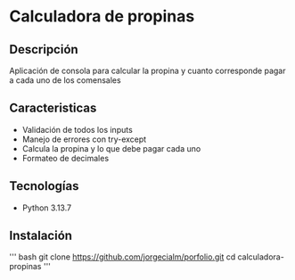 # Calculadora de propinas 

## Descripción
Aplicación de consola para calcular la propina y cuanto corresponde pagar a cada uno de los comensales 
## Caracteristicas
- Validación de todos los inputs
- Manejo de errores con try-except
- Calcula la propina y lo que debe pagar cada uno
- Formateo de decimales 

## Tecnologías 
- Python 3.13.7

## Instalación
''' bash
git clone https://github.com/jorgecialm/porfolio.git
cd calculadora-propinas
'''
